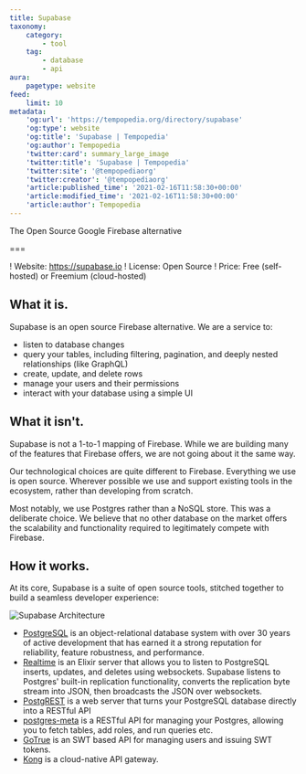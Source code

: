```yaml
---
title: Supabase
taxonomy:
    category:
        - tool
    tag:
        - database
        - api
aura:
    pagetype: website
feed:
    limit: 10
metadata:
    'og:url': 'https://tempopedia.org/directory/supabase'
    'og:type': website
    'og:title': 'Supabase | Tempopedia'
    'og:author': Tempopedia
    'twitter:card': summary_large_image
    'twitter:title': 'Supabase | Tempopedia'
    'twitter:site': '@tempopediaorg'
    'twitter:creator': '@tempopediaorg'
    'article:published_time': '2021-02-16T11:58:30+00:00'
    'article:modified_time': '2021-02-16T11:58:30+00:00'
    'article:author': Tempopedia
---
```


The Open Source Google Firebase alternative

===

! Website: https://supabase.io
! License: Open Source
! Price: Free (self-hosted) or Freemium (cloud-hosted)

What it is.
-----------------------------------------------------------------------------

Supabase is an open source Firebase alternative. We are a service to:

-   listen to database changes
-   query your tables, including filtering, pagination, and deeply nested relationships (like GraphQL)
-   create, update, and delete rows
-   manage your users and their permissions
-   interact with your database using a simple UI

What it isn't.
----------------------------------------------------------------------------------

Supabase is not a 1-to-1 mapping of Firebase. While we are building many of the features that Firebase offers, we are not going about it the same way.

Our technological choices are quite different to Firebase. Everything we use is open source. Wherever possible we use and support existing tools in the ecosystem, rather than developing from scratch.

Most notably, we use Postgres rather than a NoSQL store. This was a deliberate choice. We believe that no other database on the market offers the scalability and functionality required to legitimately compete with Firebase.

How it works.
---------------------------------------------------------------------------------

At its core, Supabase is a suite of open source tools, stitched together to build a seamless developer experience:

![Supabase Architecture](https://supabase.io/assets/images/supabase-architecture-0a162cd9b23053a55074d7dda5b6c4ad.png)

-   [PostgreSQL](https://www.postgresql.org/) is an object-relational database system with over 30 years of active development that has earned it a strong reputation for reliability, feature robustness, and performance.
-   [Realtime](https://github.com/supabase/realtime) is an Elixir server that allows you to listen to PostgreSQL inserts, updates, and deletes using websockets. Supabase listens to Postgres' built-in replication functionality, converts the replication byte stream into JSON, then broadcasts the JSON over websockets.
-   [PostgREST](http://postgrest.org/) is a web server that turns your PostgreSQL database directly into a RESTful API
-   [postgres-meta](https://github.com/supabase/postgres-meta) is a RESTful API for managing your Postgres, allowing you to fetch tables, add roles, and run queries etc.
-   [GoTrue](https://github.com/netlify/gotrue) is an SWT based API for managing users and issuing SWT tokens.
-   [Kong](https://github.com/Kong/kong) is a cloud-native API gateway.